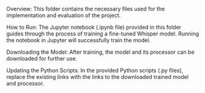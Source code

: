 Overview:
This folder contains the necessary files used for the implementation and evaluation of the project.

How to Run:
The Jupyter notebook (.ipynb file) provided in this folder guides through the process of training a fine-tuned Whisper model. Running the notebook in Jupyter will successfully train the model.

Downloading the Model:
After training, the model and its processor can be downloaded for further use.

Updating the Python Scripts:
In the provided Python scripts (.py files), replace the existing links with the links to the downloaded trained model and processor.

